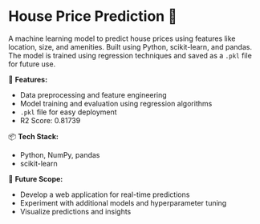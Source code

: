 # House Price Prediction 🏡

A machine learning model to predict house prices using features like location, size, and amenities. Built using Python, scikit-learn, and pandas. The model is trained using regression techniques and saved as a `.pkl` file for future use.

🔎 **Features:**
- Data preprocessing and feature engineering
- Model training and evaluation using regression algorithms
- `.pkl` file for easy deployment
- R2 Score: 0.81739

📦 **Tech Stack:**
- Python, NumPy, pandas
- scikit-learn

🚀 **Future Scope:**
- Develop a web application for real-time predictions
- Experiment with additional models and hyperparameter tuning
- Visualize predictions and insights
